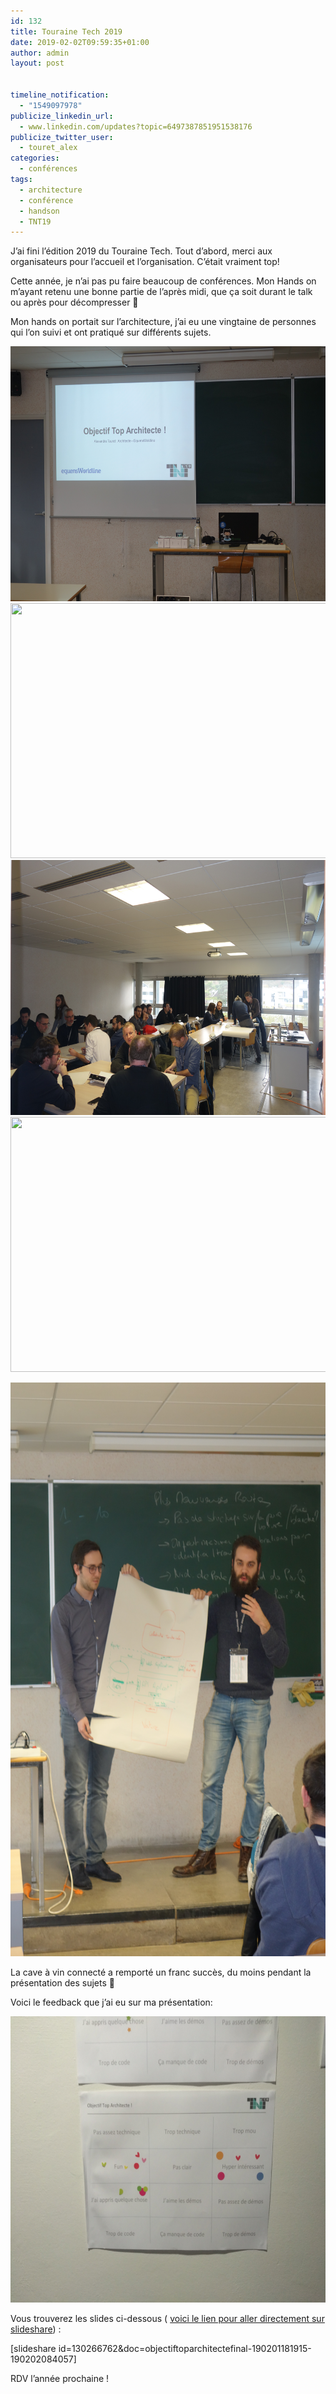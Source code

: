 ```yaml
---
id: 132
title: Touraine Tech 2019
date: 2019-02-02T09:59:35+01:00
author: admin
layout: post


timeline_notification:
  - "1549097978"
publicize_linkedin_url:
  - www.linkedin.com/updates?topic=6497387851951538176
publicize_twitter_user:
  - touret_alex
categories:
  - conférences
tags:
  - architecture
  - conférence
  - handson
  - TNT19
---
```

J&rsquo;ai fini l&rsquo;édition 2019 du Touraine Tech. Tout d&rsquo;abord, merci aux organisateurs pour l&rsquo;accueil et l&rsquo;organisation. C&rsquo;était vraiment top!

Cette année, je n&rsquo;ai pas pu faire beaucoup de conférences. Mon Hands on m&rsquo;ayant retenu une bonne partie de l&rsquo;après midi, que ça soit durant le talk ou après pour décompresser 🙂

Mon hands on portait sur l&rsquo;architecture, j&rsquo;ai eu une vingtaine de personnes qui l&rsquo;on suivi et ont pratiqué sur différents sujets.

<img loading="lazy" class="aligncenter wp-image-145 size-large" src="/assets/img/posts/2019/02/dsc03972.jpg?w=612" alt="" width="612" height="408" /><img loading="lazy" class="aligncenter wp-image-144 size-large" src="/assets/img/posts/2019/02/dsc03973.jpg?w=612" alt="" width="612" height="408" /><img loading="lazy" class="aligncenter wp-image-143 size-large" src="/assets/img/posts/2019/02/dsc03974.jpg?w=612" alt="" width="612" height="408" /><img loading="lazy" class="aligncenter wp-image-142 size-large" src="/assets/img/posts/2019/02/dsc03975.jpg?w=612" alt="" width="612" height="408" /> 

<img loading="lazy" class="aligncenter wp-image-148 size-large" src="/assets/img/posts/2019/02/dsc03976.jpg?w=612" alt="" width="612" height="918" /> 

La cave à vin connecté a remporté un franc succès, du moins pendant la présentation des sujets 🙂

Voici le feedback que j&rsquo;ai eu sur ma présentation:

<img loading="lazy" class="aligncenter wp-image-137 size-large" src="/assets/img/posts/2019/02/img_20190201_174057.jpg?w=612" alt="" width="612" height="458" /> 

Vous trouverez les slides ci-dessous ( [voici le lien pour aller directement sur slideshare](https://www.slideshare.net/AlexandreTouret1/objectiftoparchitectefinal-190201181915)) :

[slideshare id=130266762&doc=objectiftoparchitectefinal-190201181915-190202084057]

RDV l&rsquo;année prochaine !